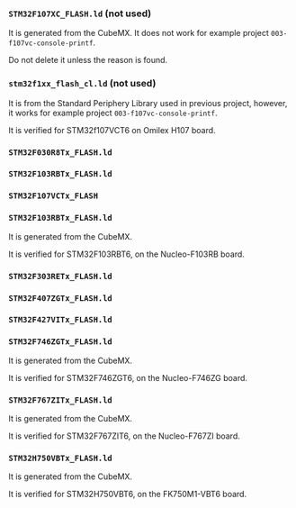 ### `STM32F107XC_FLASH.ld` (not used)

It is generated from the CubeMX. It does not work for example project `003-f107vc-console-printf`.

Do not delete it unless the reason is found.

### `stm32f1xx_flash_cl.ld` (not used)

It is from the Standard Periphery Library used in previous project, however, it works for example project `003-f107vc-console-printf`.

It is verified for STM32f107VCT6 on Omilex H107 board.

### `STM32F030R8Tx_FLASH.ld`

### `STM32F103RBTx_FLASH.ld`

### `STM32F107VCTx_FLASH`

### `STM32F103RBTx_FLASH.ld`

It is generated from the CubeMX.

It is verified for STM32F103RBT6, on the Nucleo-F103RB board.

### `STM32F303RETx_FLASH.ld`

### `STM32F407ZGTx_FLASH.ld`

### `STM32F427VITx_FLASH.ld`

### `STM32F746ZGTx_FLASH.ld`

It is generated from the CubeMX.

It is verified for STM32F746ZGT6, on the Nucleo-F746ZG board.

### `STM32F767ZITx_FLASH.ld`

It is generated from the CubeMX.

It is verified for STM32F767ZIT6, on the Nucleo-F767ZI board.

### `STM32H750VBTx_FLASH.ld`

It is generated from the CubeMX.

It is verified for STM32H750VBT6, on the FK750M1-VBT6 board.